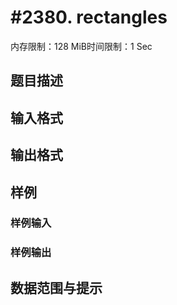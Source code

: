 # #2380. rectangles

内存限制：128 MiB时间限制：1 Sec

## 题目描述

## 输入格式

## 输出格式

## 样例

### 样例输入

### 样例输出

## 数据范围与提示
